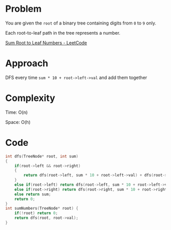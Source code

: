 # Problem

You are given the `root` of a binary tree containing digits from `0` to `9` only.

Each root-to-leaf path in the tree represents a number.

[Sum Root to Leaf Numbers - LeetCode](https://leetcode.com/problems/sum-root-to-leaf-numbers/description/?envType=study-plan-v2&envId=top-interview-150)

# Approach

DFS every time `sum * 10 + root->left->val` and add them together

# Complexity

Time: O(n)

Space: O(h)

# Code

```c++
int dfs(TreeNode* root, int sum)
{
    if(root->left && root->right) 
    {
        return dfs(root->left, sum * 10 + root->left->val) + dfs(root->right, sum * 10 + root->right->val);
    }
    else if(root->left) return dfs(root->left, sum * 10 + root->left->val);
    else if(root->right) return dfs(root->right, sum * 10 + root->right->val);
    else return sum;
    return 0;
}
int sumNumbers(TreeNode* root) {
    if(!root) return 0;
    return dfs(root, root->val);
}
```

